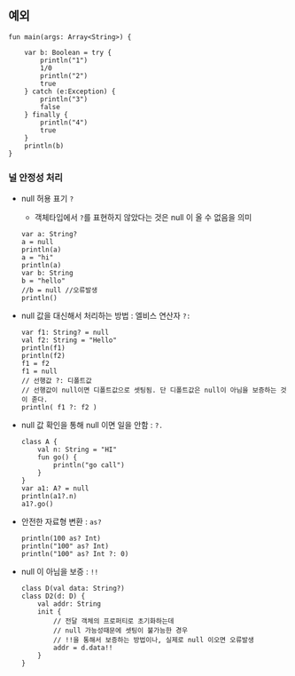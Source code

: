 ## 예외

~~~
fun main(args: Array<String>) {

    var b: Boolean = try {
        println("1")
        1/0
        println("2")
        true
    } catch (e:Exception) {
        println("3")
        false
    } finally {
        println("4")
        true
    }
    println(b)
}
~~~

### 널 안정성 처리

* null 허용 표기 ```?```
	- 객체타입에서 ```?```를 표현하지 않았다는 것은 null 이 올 수 없음을 의미
	~~~
    var a: String?
    a = null
    println(a)
    a = "hi"
    println(a)
    var b: String
    b = "hello"
    //b = null //오류발생
    println()
    ~~~
    
* null 값을 대신해서 처리하는 방법 : 엘비스 연산자 ```?:```
	~~~
    var f1: String? = null
    val f2: String = "Hello"
    println(f1)
    println(f2)
    f1 = f2
    f1 = null
    // 선행값 ?: 디폴트값
    // 선행값이 null이면 디폴트값으로 셋팅됨. 단 디폴트값은 null이 아님을 보증하는 것이 졷다.
    println( f1 ?: f2 )
	~~~

* null 값 확인을 통해 null 이면 일을 안함 : ```?.```
	~~~ 
    class A {
        val n: String = "HI"
        fun go() {
            println("go call")
        }
    }
    var a1: A? = null
    println(a1?.n)
    a1?.go()
	~~~

* 안전한 자료형 변환 : ```as?```
	~~~
    println(100 as? Int)
    println("100" as? Int)
    println("100" as? Int ?: 0)
    ~~~

* null 이 아님을 보증 : ```!!```
	~~~
    class D(val data: String?)
    class D2(d: D) {
        val addr: String
        init {
            // 전달 객체의 프로퍼티로 초기화하는데
            // null 가능성때문에 셋팅이 불가능한 경우
            // !!을 통해서 보증하는 방법이나, 실제로 null 이오면 오류발생
            addr = d.data!!
        }
    }
    ~~~
